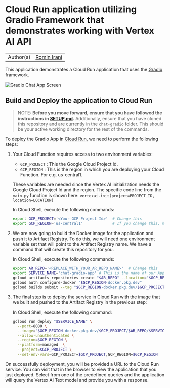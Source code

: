 # Cloud Run application utilizing Gradio Framework that demonstrates working with Vertex AI API

|           |                                              |
| --------- | -------------------------------------------- |
| Author(s) | [Romin Irani](https://github.com/rominirani) |

This application demonstrates a Cloud Run application that uses the [Gradio](https://www.gradio.app/) framework.

![Gradio Chat App Screen](https://storage.googleapis.com/github-repo/assets/gradio-app-screen.png "Gradio Chat App")

## Build and Deploy the application to Cloud Run

> NOTE: **Before you move forward, ensure that you have followed the instructions in [SETUP.md](../SETUP.md).**
> Additionally, ensure that you have cloned this repository and are currently in the `chat-gradio` folder. This should be your active working directory for the rest of the commands.

To deploy the Gradio App in [Cloud Run](https://cloud.google.com/run/docs/quickstarts/deploy-container), we need to perform the following steps:

1. Your Cloud Function requires access to two environment variables:

   - `GCP_PROJECT` : This the Google Cloud Project Id.
   - `GCP_REGION` : This is the region in which you are deploying your Cloud Function. For e.g. us-central1.

   These variables are needed since the Vertex AI initialization needs the Google Cloud Project Id and the region. The specific code line from the `main.py`
   function is shown here:
   `vertexai.init(project=PROJECT_ID, location=LOCATION)`

   In Cloud Shell, execute the following commands:

   ```bash
   export GCP_PROJECT='<Your GCP Project Id>'  # Change this
   export GCP_REGION='us-central1'             # If you change this, make sure region is supported by Model Garden. When in doubt, keep this.
   ```

2. We are now going to build the Docker image for the application and push it to Artifact Registry. To do this, we will need one environment variable set that will point to the Artifact Registry name. We have a command that will create this repository for you.

   In Cloud Shell, execute the following commands:

   ```bash
   export AR_REPO='<REPLACE_WITH_YOUR_AR_REPO_NAME>'  # Change this
   export SERVICE_NAME='chat-gradio-app' # This is the name of our Application and Cloud Run service. Change it if you'd like.
   gcloud artifacts repositories create "$AR_REPO" --location="$GCP_REGION" --repository-format=Docker
   gcloud auth configure-docker "$GCP_REGION-docker.pkg.dev"
   gcloud builds submit --tag "$GCP_REGION-docker.pkg.dev/$GCP_PROJECT/$AR_REPO/$SERVICE_NAME"
   ```

3. The final step is to deploy the service in Cloud Run with the image that we built and pushed to the Artifact Registry in the previous step:

   In Cloud Shell, execute the following command:

   ```bash
   gcloud run deploy "$SERVICE_NAME" \
     --port=8080 \
     --image="$GCP_REGION-docker.pkg.dev/$GCP_PROJECT/$AR_REPO/$SERVICE_NAME" \
     --allow-unauthenticated \
     --region=$GCP_REGION \
     --platform=managed  \
     --project=$GCP_PROJECT \
     --set-env-vars=GCP_PROJECT=$GCP_PROJECT,GCP_REGION=$GCP_REGION
   ```

On successfully deployment, you will be provided a URL to the Cloud Run service. You can visit that in the browser to view the application that you just deployed. Select from one of the predefined queries and the application will query the Vertex AI Text model and provide you with a response.
